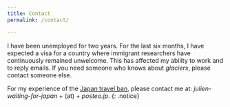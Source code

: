 ```yaml
---
title: Contact
permalink: /contact/

---
```


I have been unemployed for two years. For the last six months, I have expected
a visa for a country where immigrant researchers have continuously remained
unwelcome. This has affected my ability to work and to reply emails. If you
need someone who knows about *glaciers*, please contact someone else.

For my experience of the
[Japan travel ban](/research-is-not-tourism-the-long-wait-for-japan/), please
contact me at:
*julien-waiting-for-japan* + (at) + *posteo.jp*.
{: .notice}
